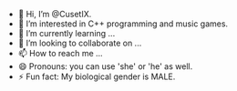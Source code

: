 - 👋 Hi, I’m @CusetIX.
- 👀 I’m interested in C++ programming and music games.
- 🌱 I’m currently learning ...
- 💞️ I’m looking to collaborate on ...
- 📫 How to reach me ...
- 😄 Pronouns: you can use 'she' or 'he' as well.
- ⚡ Fun fact: My biological gender is MALE.

